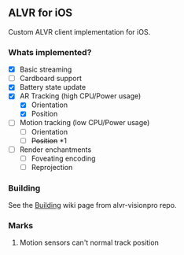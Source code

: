 ## ALVR for iOS
Custom ALVR client implementation for iOS.

### Whats implemented?
- [x] Basic streaming
- [ ] Cardboard support
- [x] Battery state update
- [x] AR Tracking (high CPU/Power usage)
     - [x] Orientation
     - [x] Position
- [ ] Motion tracking (low CPU/Power usage)
    - [ ] Orientation
    - [ ] ~~Position~~ *1
- [ ] Render enchantments
    - [ ] Foveating encoding
    - [ ] Reprojection

### Building
See the [Building](https://github.com/alvr-org/alvr-visionos/wiki/Building) wiki page from alvr-visionpro repo.

### Marks
1. Motion sensors can't normal track position